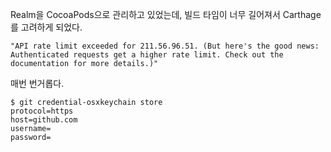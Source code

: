 Realm을 CocoaPods으로 관리하고 있었는데, 빌드 타임이 너무 길어져서 Carthage를 고려하게 되었다.

```
"API rate limit exceeded for 211.56.96.51. (But here's the good news: Authenticated requests get a higher rate limit. Check out the documentation for more details.)"
```
매번 번거롭다.
```
$ git credential-osxkeychain store
protocol=https
host=github.com
username=
password=
```
